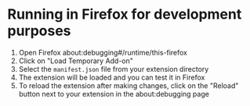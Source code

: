 # Running in Firefox for development purposes

1. Open Firefox about:debugging#/runtime/this-firefox
2. Click on "Load Temporary Add-on"
3. Select the `manifest.json` file from your extension directory
4. The extension will be loaded and you can test it in Firefox
5. To reload the extension after making changes, click on the "Reload" button next to your extension in the about:debugging page